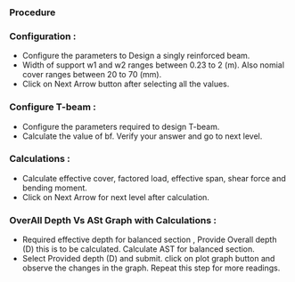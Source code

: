 

### Procedure

### Configuration :
- Configure the parameters to Design a singly reinforced beam. 
- Width of support w1 and w2 ranges between 0.23 to 2 (m). Also nomial cover ranges between 20 to 70 (mm). 
-  Click on Next Arrow button after selecting all the values. 

### Configure  T-beam :
- Configure the parameters required to design T-beam.
- Calculate the value of bf. Verify your answer and go to next level.

### Calculations : 
- Calculate effective cover, factored load, effective span, shear force and bending moment.
-  Click on Next Arrow for next level after calculation.

### OverAll Depth Vs ASt Graph with Calculations :
- Required effective depth for balanced section , Provide Overall depth (D) this is to be calculated. Calculate AST for balanced section. 
- Select Provided depth (D) and submit. click on plot graph button and observe the changes in the graph. Repeat this step for more readings.